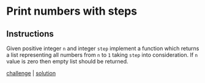 # Print numbers with steps

## Instructions

Given positive integer `n` and integer `step` implement a function which returns a list representing all numbers from
`n` to `1` taking `step` into consideration. If `n` value is zero then empty list should be returned.

[challenge](solution_test.go) | [solution](solution.go)
